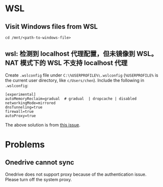 # WSL
## Visit Windows files from WSL
```
cd /mnt/<path-to-windows-file>
```

## wsl: 检测到 localhost 代理配置，但未镜像到 WSL。NAT 模式下的 WSL 不支持 localhost 代理
Create `.wslconfig` file under `C:\%USERPROFILE%\.wslconfig` (`%USERPROFILE%` is the current user directory, like `c/Users/chen`).
Include the following in `.wslconfig`:
```
[experimental]
autoMemoryReclaim=gradual  # gradual  | dropcache | disabled
networkingMode=mirrored
dnsTunneling=true
firewall=true
autoProxy=true
```

The above solution is from [this issue](https://github.com/microsoft/WSL/issues/10753).


# Problems
## Onedrive cannot sync
Onedrive does not support proxy because of the authentication issue. Please turn off the system proxy.
